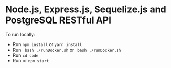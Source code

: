 # Node.js, Express.js, Sequelize.js and PostgreSQL RESTful API


To run locally:


* Run `npm install` or `yarn install`
* Run ` bash ./runDocker.sh` or ` bash ./runDocker.sh`
* Run `cd code`
* Run or `npm start`
